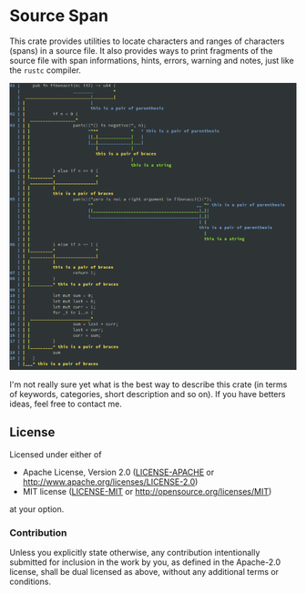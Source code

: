 # Source Span

This crate provides utilities to locate characters and ranges of characters
(spans) in a source file. It also provides ways to print fragments of the source
file with span informations, hints, errors, warning and notes,
just like the `rustc` compiler.

![Formatter example](examples/fib.png)

I'm not really sure yet what is the best way to describe this crate (in
terms of keywords, categories, short description and so on). If you have betters
ideas, feel free to contact me.

## License

Licensed under either of

 * Apache License, Version 2.0 ([LICENSE-APACHE](LICENSE-APACHE) or http://www.apache.org/licenses/LICENSE-2.0)
 * MIT license ([LICENSE-MIT](LICENSE-MIT) or http://opensource.org/licenses/MIT)

at your option.

### Contribution

Unless you explicitly state otherwise, any contribution intentionally submitted
for inclusion in the work by you, as defined in the Apache-2.0 license, shall be dual licensed as above, without any
additional terms or conditions.
